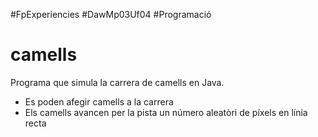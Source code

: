 #FpExperiencies #DawMp03Uf04 #Programació

camells
=======

Programa que simula la carrera de camells en Java.

* Es poden afegir camells a la carrera
* Els camells avancen per la pista un número aleatòri de píxels en línia recta



